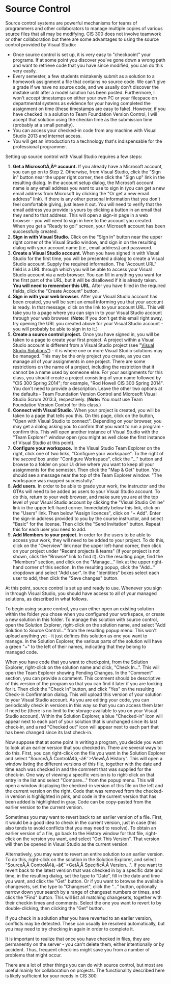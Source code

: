 # Source Control

Source control systems are powerful mechanisms for teams of programmers
and other collaborators to manage multiple copies of various source
files that all may be modifying. CIS 300 does not involve teamwork or
other collaboration but there are some advantages to using the source
control provided by Visual Studio:

  - Once source control is set up, it is very easy to "checkpoint" your
    programs. If at some point you discover you've gone down a wrong
    path and want to retrieve code that you have since modified, you can
    do this very easily.
  - Every semester, a few students mistakenly submit as a solution to a
    homework assignment a file that contains no source code. We can't
    give a grade if we have no source code, and we usually don't
    discover the mistake until after a model solution has been posted.
    Furthermore, I won't accept timestamps on either your own PC or your
    filespace on departmental systems as evidence for your having
    completed the assignment on time (these timestamps are easy to
    fake). However, if you have checked in a solution to Team Foundation
    Version Control, I will accept that solution using the checkin time
    as the submission time (probably at a small penalty).
  - You can access your checked-in code from any machine with Visual
    Studio 2013 and internet access.
  - You will get an introduction to a technology that's indispensable
    for the professional programmer.

Setting up source control with Visual Studio requires a few steps:

1.  **Get a MicrosoftÃ‚Â® account.** If you already have a Microsoft
    account, you can go on to Step 2. Otherwise, from Visual Studio,
    click the "Sign in" button near the upper right corner, then click
    the "Sign up" link in the resulting dialog. In the account setup
    dialog, the Microsoft account name is any email address you want to
    use to sign in (you can get a new email address from Microsoft by
    clicking the "Or get a new email address" link). If there is any
    other personal information that you don't feel comfortable giving,
    just leave it out. You will need to verify that the email address
    you provide is yours by clicking a button in an email that they send
    to that address. This will open a sign-in page in a web browser -
    you will need to sign in here to the account you created. When you
    get a "Ready to go\!" screen, your Microsoft account has been
    successfully created.
2.  **Sign in with Visual Studio.** Click on the "Sign in" button near
    the upper right corner of the Visual Studio window, and sign in on
    the resulting dialog with your account name (i.e., email address)
    and password.
3.  **Create a Visual Studio account.** When you have signed in with
    Visual Studio for the first time, you will be presented a dialog to
    create a Visual Studio account. Supply the required information. The
    "Account URL" field is a URL through which you will be able to
    access your Visual Studio account via a web browser. You can fill in
    anything you want for the first part of the URL, but it will be
    disallowed if it is already taken. **You will need to remember this
    URL**. After you have filled in the required fields, click the
    "Create Account" button.
4.  **Sign in with your web browser.** After your Visual Studio account
    has been created, you will be sent an email informing you that your
    account is ready. In that message, click on the link to your account
    URL. This will take you to a page where you can sign in to your
    Visual Studio account through your web browser. (**Note:** If you
    don't get this email right away, try opening the URL you created
    above for your Visual Studio account - you will probably be able to
    sign in to it.)
5.  **Create a source control project.** Once you have signed in, you
    will be taken to a page to create your first project. A project
    within a Visual Studio account is different from a Visual Studio
    project (see "[Visual Studio
    Solutions"](/~rhowell/DataStructures/redirect/new-project)) - it is
    where one or more Visual Studio solutions may be managed. This may
    be the only project you create, as you can manage all of your
    assignments in one project. There are some restrictions on the name
    of a project, including the restriction that it cannot be a name
    used by someone else. For your assignments for this class, you
    should create a project consisting of your name followed by "CIS 300
    Spring 2014"; for example, "Rod Howell CIS 300 Spring 2014". You
    don't need to provide a description. Leave the other two options at
    the defaults - Team Foundation Version Control and Microsoft Visual
    Studio Scrum 2013.3, respectively. (**Note:** You *must* use Team
    Foundation Version Control for this class.)
6.  **Connect with Visual Studio.** When your project is created, you
    will be taken to a page that tells you this. On this page, click on
    the button, "Open with Visual Studio to connect". Depending on your
    browser, you may get a dialog asking you to confirm that you want to
    run a program - confirm this. This will open another instance of
    Visual Studio with the "Team Explorer" window open (you might as
    well close the first instance of Visual Studio at this point).
7.  **Configure your workspace.** In the Visual Studio Team Explorer on
    the right, click one of two links, "Configure your workspace". To
    the right of the *second* box under "Configure Workspace", click the
    "..." button and browse to a folder on your U: drive where you want
    to keep all your assignments for the semester. Then click the "Map &
    Get" button. You should see a message near the top of the Team
    Explorer window: "The workspace was mapped successfully."
8.  **Add users.** In order to be able to grade your work, the
    instructor and the GTAs will need to be added as users to your
    Visual Studio account. To do this, return to your web browser, and
    make sure you are at the top level of your Visual Studio account by
    clicking the "Visual Studio Online" link in the upper left-hand
    corner. Immediately below this link, click on the "Users" link. Then
    below "Assign licences", click on "+ Add". Enter the sign-in address
    provided to you by the course instructor, and select "Basic" for the
    license. Then click the "Send Invitation" button. Repeat this for
    each user you need to add.
9.  **Add Members to your project.** In order for the users to be able
    to access your work, they will need to be added to your project. To
    do this, click on the "Overview" link near the upper left-hand
    corner, then click on your project under "Recent projects & teams"
    (if your project is not shown, click the "Browse" link to find it).
    On the resulting page, find the "Members" section, and click on the
    "Manage..." link at the upper right-hand corner of this section. In
    the resulting popup, click the "Add..." dropdown and select "Add
    user". In the "Identities" boxes select each user to add, then click
    the "Save changes" button.

At this point, source control is set up and ready to use. Whenever you
sign in through Visual Studio, you should have access to all of your
managed solutions, as described in what follows.

To begin using source control, you can either open an existing solution
within the folder you chose when you configured your workspace, or
create a new solution in this folder. To manage this solution with
source control, open the Solution Explorer, right-click on the solution
name, and select "Add Solution to Source Control..." from the resulting
popup menu. This won't upload anything yet - it just defines this
solution as one you want to manage. In the Solution Explorer, the
various parts of the solution will have a green "+" to the left of their
names, indicating that they belong to managed code.

When you have code that you want to checkpoint, from the Solution
Explorer, right-click on the solution name and click, "Check In...".
This will open the Team Explorer showing Pending Changes. In the
"Comment" section, you can provide a comment. This comment should be
descriptive of this version of the program so that you can find it later
if you are looking for it. Then click the "Check In" button, and click
"Yes" on the resulting Check-in Confirmation dialog. This will upload
this version of your solution to your Visual Studio account. As you are
editing your code, you can periodically check in versions in this way so
that you can access them later if need be (there is no limit to the
storage available to you on your Visual Studio account). Within the
Solution Explorer, a blue "Checked-in" icon will appear next to each
part of your solution that is unchanged since its last check-in, and a
red "Checked out" icon will appear next to each part that has been
changed since its last check-in.

Now suppose that at some point in writing a program, you decide you want
to look at an earlier version that you checked in. There are several
ways to do this. First, you can right-click on the file you want in the
Solution Explorer and select
"SourceÃ‚Â ControlÃ¢â‚¬â€˜\>ViewÃ‚Â History". This
will open a window listing the different versions of this file, together
with the date and time each was checked in and the comment that was
supplied for the check-in. One way of viewing a specific version is to
right-click on that entry in the list and select "Compare..." from the
popup menu. This will open a window displaying the checked-in version of
this file on the left and the current version on the right. Code that
was removed from the checked-in version is highlighted in pink, and code
in the current version that has been added is highlighted in gray. Code
can be copy-pasted from the earlier version to the current version.

Sometimes you may want to revert back to an earlier version of a file.
First, it would be a good idea to check in the current version, just in
case (this also tends to avoid conflicts that you may need to resolve).
To obtain an earlier version of a file, go back to the History window
for that file, right-click on the version you want, and select "Get This
Version". That version will then be opened in Visual Studio as the
current version.

Alternatively, you may want to revert an entire solution to an earlier
version. To do this, right-click on the solution in the Solution
Explorer, and select
"SourceÃ‚Â ControlÃ¢â‚¬â€˜\>GetÃ‚Â SpecificÃ‚Â Version...".
If you want to revert back to the latest version that was checked in by
a specific date and time, in the resulting dialog, set the type to
"Date", fill in the date and time you want, and click the "Get" button.
Or if you want to browse the available changesets, set the type to
"Changeset", click the "..." button, optionally narrow down your search
by a range of changeset numbers or times, and click the "Find" button.
This will list all matching changesets, together with their checkin
times and comments. Select the one you want to revert to by
double-clicking, then clicking the "Get" button.

If you check in a solution after you have reverted to an earlier
version, conflicts may be detected. These can usually be resolved
automatically, but you may need to try checking in again in order to
complete it.

It is important to realize that once you have checked in files, they are
permanently on the server - you can't delete them, either intentionally
or by accident. Thus, frequent check-ins might save you from a number of
problems that might occur.

There are a lot of other things you can do with source control, but most
are useful mainly for collaboration on projects. The functionality
described here is likely sufficient for your needs in CIS 300.
